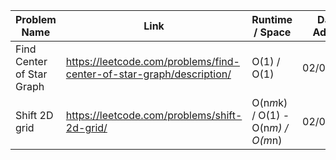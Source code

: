 | Problem Name            | Link                                                         | Runtime / Space  | Date Added |
| ----------------------- | ------------------------------------------------------------ |------------------| ---------- |
|  Find Center of Star Graph | https://leetcode.com/problems/find-center-of-star-graph/description/ |  O(1) / O(1)  | 02/08/25   |
|  Shift 2D grid | https://leetcode.com/problems/shift-2d-grid/  |   O(n*m*k) / O(1) -  O(n*m) / O(m*n)  | 02/010/25   |
